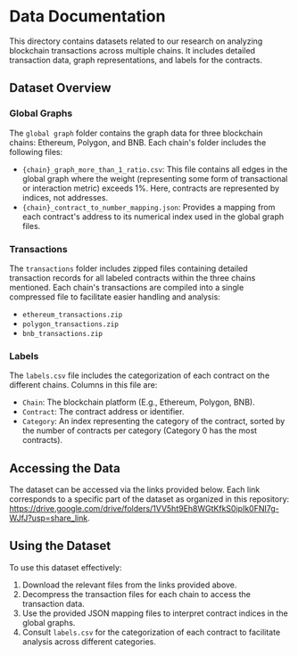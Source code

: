 # Data Documentation

This directory contains datasets related to our research on analyzing blockchain transactions across multiple chains. It includes detailed transaction data, graph representations, and labels for the contracts.

## Dataset Overview

### Global Graphs
The `global graph` folder contains the graph data for three blockchain chains: Ethereum, Polygon, and BNB. Each chain's folder includes the following files:
- `{chain}_graph_more_than_1_ratio.csv`: This file contains all edges in the global graph where the weight (representing some form of transactional or interaction metric) exceeds 1%. Here, contracts are represented by indices, not addresses.
- `{chain}_contract_to_number_mapping.json`: Provides a mapping from each contract's address to its numerical index used in the global graph files.

### Transactions
The `transactions` folder includes zipped files containing detailed transaction records for all labeled contracts within the three chains mentioned. Each chain's transactions are compiled into a single compressed file to facilitate easier handling and analysis:
- `ethereum_transactions.zip`
- `polygon_transactions.zip`
- `bnb_transactions.zip`

### Labels
The `labels.csv` file includes the categorization of each contract on the different chains. Columns in this file are:
- `Chain`: The blockchain platform (E.g., Ethereum, Polygon, BNB).
- `Contract`: The contract address or identifier.
- `Category`: An index representing the category of the contract, sorted by the number of contracts per category (Category 0 has the most contracts).

## Accessing the Data
The dataset can be accessed via the links provided below. Each link corresponds to a specific part of the dataset as organized in this repository: https://drive.google.com/drive/folders/1VV5ht9Eh8WGtKfkS0ipIk0FNI7g-WJfJ?usp=share_link.

## Using the Dataset
To use this dataset effectively:
1. Download the relevant files from the links provided above.
2. Decompress the transaction files for each chain to access the transaction data.
3. Use the provided JSON mapping files to interpret contract indices in the global graphs.
4. Consult `labels.csv` for the categorization of each contract to facilitate analysis across different categories.
